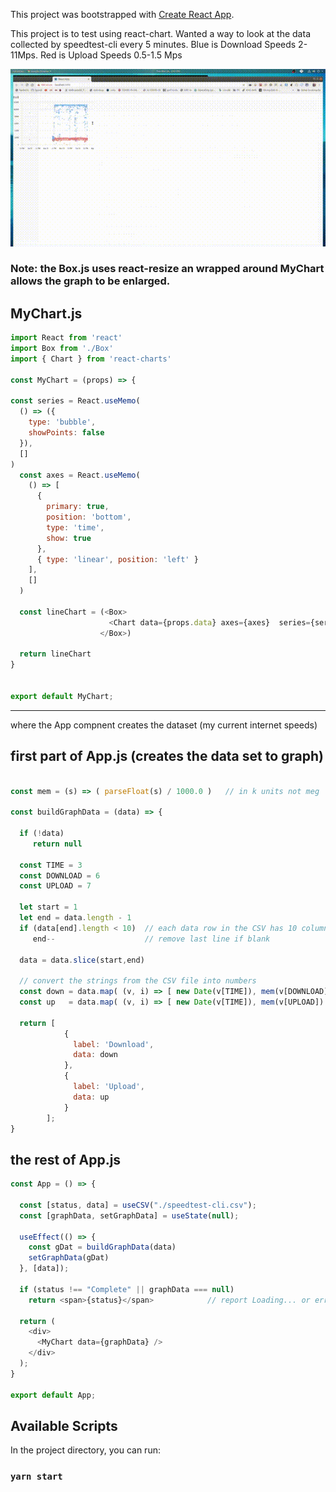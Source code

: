 This project was bootstrapped with [Create React App](https://github.com/facebook/create-react-app).

This project is to test using react-chart.  Wanted a way to look at the data collected by speedtest-cli every 5 minutes.  Blue is Download Speeds 2-11Mps.
Red is Upload Speeds 0.5-1.5 Mps


![](graph-resize.gif)

### Note: the Box.js uses react-resize an wrapped around MyChart allows the graph to be enlarged.


## MyChart.js
```js
import React from 'react'
import Box from './Box'
import { Chart } from 'react-charts'

const MyChart = (props) => {

const series = React.useMemo(
  () => ({
    type: 'bubble',
    showPoints: false
  }),
  []
)
  const axes = React.useMemo(
    () => [
      {
        primary: true,
        position: 'bottom',
        type: 'time',
        show: true
      },
      { type: 'linear', position: 'left' }
    ],
    []
  )

  const lineChart = (<Box>
                      <Chart data={props.data} axes={axes}  series={series} tooltip />
                    </Box>)

  return lineChart
}


export default MyChart;
```
--------------------

where the App compnent creates the dataset (my current internet speeds)

## first part of App.js (creates the data set to graph)
```js

const mem = (s) => ( parseFloat(s) / 1000.0 )   // in k units not meg

const buildGraphData = (data) => {

  if (!data)
     return null

  const TIME = 3
  const DOWNLOAD = 6
  const UPLOAD = 7

  let start = 1
  let end = data.length - 1
  if (data[end].length < 10)  // each data row in the CSV has 10 columns
     end--                    // remove last line if blank

  data = data.slice(start,end)

  // convert the strings from the CSV file into numbers
  const down = data.map( (v, i) => [ new Date(v[TIME]), mem(v[DOWNLOAD]) ] )
  const up   = data.map( (v, i) => [ new Date(v[TIME]), mem(v[UPLOAD])   ] )

  return [
            {
              label: 'Download',
              data: down
            },
            {
              label: 'Upload',
              data: up
            }
        ];
}

```
## the rest of App.js
```js
const App = () => {

  const [status, data] = useCSV("./speedtest-cli.csv");
  const [graphData, setGraphData] = useState(null);

  useEffect(() => {
    const gDat = buildGraphData(data)
    setGraphData(gDat)
  }, [data]);

  if (status !== "Complete" || graphData === null)
    return <span>{status}</span>            // report Loading... or error

  return (
    <div>
      <MyChart data={graphData} />
    </div>
  );
}

export default App;
```

## Available Scripts

In the project directory, you can run:

### `yarn start`


